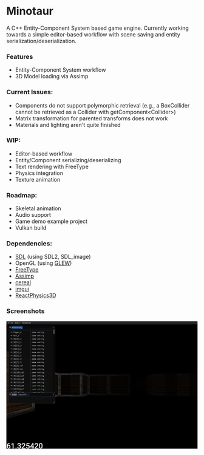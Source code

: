 # Minotaur
A C++ Entity-Component System based game engine.  Currently working towards a simple editor-based workflow with scene saving and entity serialization/deserialization.

### Features
* Entity-Component System workflow
* 3D Model loading via Assimp

### Current Issues:
* Components do not support polymorphic retrieval (e.g., a BoxCollider cannot be retrieved as a Collider with getComponent\<Collider\>)
* Matrix transformation for parented transforms does not work
* Materials and lighting aren't quite finished

### WIP:
* Editor-based workflow
* Entity/Component serializing/deserializing
* Text rendering with FreeType
* Physics integration
* Texture animation

### Roadmap:
* Skeletal animation
* Audio support
* Game demo example project
* Vulkan build

### Dependencies:
* [SDL](https://www.libsdl.org/) (using SDL2, SDL_image)
* OpenGL (using [GLEW](http://glew.sourceforge.net/))
* [FreeType](https://www.freetype.org/)
* [Assimp](http://www.assimp.org/)
* [cereal](https://uscilab.github.io/cereal/index.html)
* [imgui](https://github.com/ocornut/imgui)
* [ReactPhysics3D](https://www.reactphysics3d.com/)

### Screenshots
![Editor View](https://raw.githubusercontent.com/nmacadam/Minotaur/master/Screenshots/boxroom.PNG)
